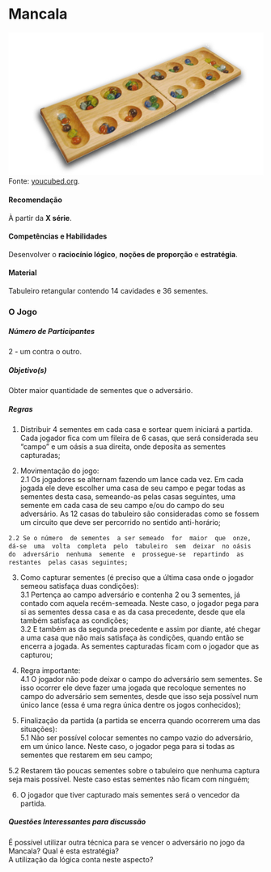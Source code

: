 # Mancala   

![Mancala](/imagens/jogos/mancala.jpg "Mancala")  
Fonte: [youcubed.org](https://www.youcubed.org/wp-content/uploads/Mancala.jpg).  

#### <i class="fa fa-thumbs-o-up"></i> Recomendação  
À partir da **X série**.  

#### <i class="fa fa-child"></i> Competências e Habilidades  
Desenvolver o **raciocínio lógico**, **noções de proporção** e **estratégia**.  

#### <i class="fa fa-scissors"></i> Material  
Tabuleiro retangular contendo 14 cavidades e 36 sementes.  

### <div class="row text-center">O Jogo</div>  
##### <i class="fa fa-users"></i> Número de Participantes  
2 - um contra o outro.  

##### <i class="fa fa-trophy"></i> Objetivo(s)  
Obter maior quantidade de sementes que o adversário.  

##### <i class="fa fa-thumb-tack"></i> Regras  
  1. Distribuir  4  sementes  em  cada  casa  e  sortear  quem  iniciará  a partida. Cada jogador fica com um fileira de 6 casas, que será considerada seu “campo” e um oásis a sua direita, onde deposita as sementes capturadas;  

  2. Movimentação do jogo:  
    2.1 Os jogadores se alternam fazendo um lance cada vez. Em cada jogada ele deve escolher uma casa de seu campo e pegar todas as sementes desta casa, semeando-as pelas casas seguintes, uma semente em cada casa de seu campo e/ou do campo do seu adversário. As 12 casas do tabuleiro são consideradas como se fossem um circuito que deve ser  percorrido no sentido  anti-horário;  

    2.2 Se o número  de sementes  a ser semeado  for  maior  que  onze,  dá-se  uma  volta  completa  pelo  tabuleiro  sem  deixar  no oásis  do  adversário  nenhuma  semente  e  prossegue-se  repartindo  as  restantes  pelas casas seguintes;  

  3. Como capturar sementes (é preciso que a última casa onde o jogador semeou satisfaça duas condições):  
    3.1 Pertença ao campo adversário e contenha 2 ou 3 sementes, já contado com aquela recém-semeada. Neste caso, o jogador pega para si as sementes dessa casa e as da casa precedente, desde que ela também satisfaça as condições;  
    3.2 E também as da segunda precedente e assim por  diante,  até  chegar  a  uma  casa  que  não  mais  satisfaça  às  condições, quando então se encerra a jogada. As sementes capturadas ficam com o jogador que as capturou;  

  4. Regra importante:  
  4.1 O jogador não pode deixar o campo do adversário sem sementes. Se isso ocorrer ele deve fazer uma jogada que recoloque sementes no campo do adversário sem  sementes,  desde  que  isso  seja  possível  num  único  lance  (essa  é  uma  regra  única dentre os jogos conhecidos);  

  5. Finalização da partida (a partida se encerra quando ocorrerem uma das situações):  
  5.1 Não  ser  possível  colocar  sementes  no  campo  vazio  do  adversário,  em  um  único lance. Neste caso, o jogador pega para si todas as sementes que restarem em seu campo;  

  5.2 Restarem  tão  poucas sementes sobre o tabuleiro que nenhuma captura seja mais possível. Neste caso estas sementes não ficam com ninguém;  

  6. O jogador que tiver capturado mais sementes será o vencedor da partida.  

##### <i class="fa fa-thumb-tack"></i> Questões Interessantes para discussão  
É possível utilizar outra técnica para se vencer o adversário no jogo da Mancala? Qual é esta estratégia?  
A utilização da lógica conta neste aspecto?  
